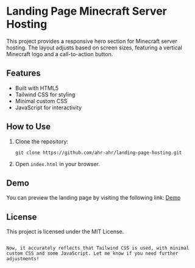 # Landing Page Minecraft Server Hosting

This project provides a responsive hero section for Minecraft server hosting. The layout adjusts based on screen sizes, featuring a vertical Minecraft logo and a call-to-action button.

## Features

- Built with HTML5
- Tailwind CSS for styling
- Minimal custom CSS
- JavaScript for interactivity

## How to Use

1. Clone the repository:
   ```
   git clone https://github.com/ahr-ahr/landing-page-hosting.git
   ```
2. Open `index.html` in your browser.

## Demo

You can preview the landing page by visiting the following link:
[Demo](https://landing-page-hosting.ahr180607.my.id/)

## License

This project is licensed under the MIT License.
```

Now, it accurately reflects that Tailwind CSS is used, with minimal custom CSS and some JavaScript. Let me know if you need further adjustments!
